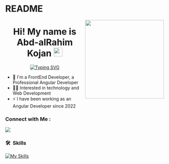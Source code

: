 # README


<img width="250" align="right" src="https://c.tenor.com/_DOBjnGspYAAAAAM/code-coding.gif">

<h1 align="center">
  Hi! My name is Abd-alRahim Kojan
  <img src="https://media.giphy.com/media/hvRJCLFzcasrR4ia7z/giphy.gif" width="28">
</h1>

<!-- Typing SVG by DenverCoder1 - https://github.com/DenverCoder1/readme-typing-svg -->
<p align="center">
  <a href="https://www.linkedin.com/in/abd-al-rahim-kojan-17080a227" target="_blank" rel="noopener noreferrer"><img src="https://readme-typing-svg.demolab.com?font=DM+Sans&weight=600&size=26&pause=1000&color=FFF900&background=2F0A1300&center=true&vCenter=true&random=false&width=435&lines=Frontend+Developer;Angular+Developer+" alt="Typing SVG" /></a>
</p>

- 🏢 I'm a FrontEnd Developer, a Professional Angular Developer
- 👨‍💻 Interested in technology and Web Development
- ⚡ I have been working as an Angular Developer since 2022


### Connect with Me :

<a href="https://www.linkedin.com/in/abd-al-rahim-kojan-17080a227" target="_blank" rel="noopener noreferrer"><img src="https://img.shields.io/badge/-Abd%20alRahim%20Kojan-0077B5?style=for-the-badge&logo=Linkedin&logoColor=white"/></a>



### 🛠 &nbsp;Skills
[![My Skills](https://skillicons.dev/icons?i=html,css,js,bootstrap,sass,angular,ts,git,github)](https://skillicons.dev)
